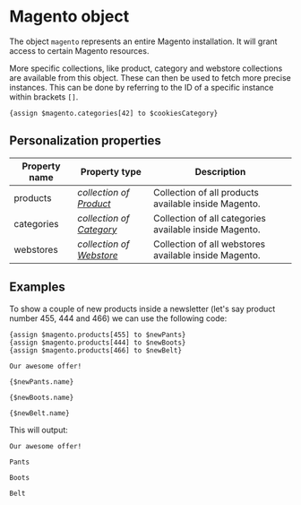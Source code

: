 # Magento object

The object `magento` represents an entire Magento installation. It will grant 
access to certain Magento resources. 

More specific collections, like product, category and webstore collections  are available from
this object. These can then be used to fetch more precise instances. This can
be done by referring to the ID of a specific instance within brackets `[]`.

```
{assign $magento.categories[42] to $cookiesCategory}
```

## Personalization properties

| Property name   | Property type                                                                                 | Description                                            |
|-----------------|-----------------------------------------------------------------------------------------------|--------------------------------------------------------|
| products        | _collection of [Product](../../magento-integration/object/product)_                                 | Collection of all products available inside Magento.   |
| categories      | _collection of [Category](../../magento-integration/object/category)_                               | Collection of all categories available inside Magento. |
| webstores       | _collection of [Webstore](../../magento-integration/object/webstore)_                               | Collection of all webstores available inside Magento.  |

## Examples

To show a couple of new products inside a newsletter (let's say product number 455,
444 and 466) we can use the following code:

```
{assign $magento.products[455] to $newPants}
{assign $magento.products[444] to $newBoots}
{assign $magento.products[466] to $newBelt}

Our awesome offer!

{$newPants.name}

{$newBoots.name}

{$newBelt.name}
```

This will output:

``` 
Our awesome offer!

Pants

Boots

Belt

```
